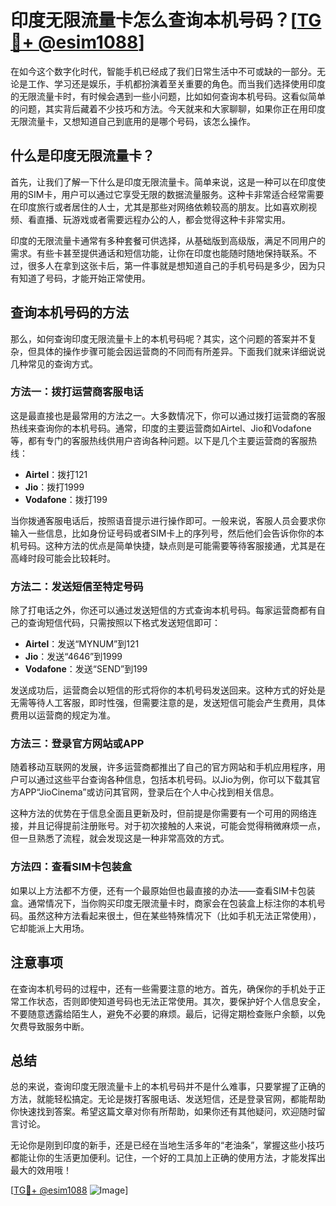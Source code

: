 # 印度无限流量卡怎么查询本机号码？[[TG💪+ @esim1088](https://t.me/s/esim1088)]

在如今这个数字化时代，智能手机已经成了我们日常生活中不可或缺的一部分。无论是工作、学习还是娱乐，手机都扮演着至关重要的角色。而当我们选择使用印度的无限流量卡时，有时候会遇到一些小问题，比如如何查询本机号码。这看似简单的问题，其实背后藏着不少技巧和方法。今天就来和大家聊聊，如果你正在用印度无限流量卡，又想知道自己到底用的是哪个号码，该怎么操作。

## 什么是印度无限流量卡？

首先，让我们了解一下什么是印度无限流量卡。简单来说，这是一种可以在印度使用的SIM卡，用户可以通过它享受无限的数据流量服务。这种卡非常适合经常需要在印度旅行或者居住的人士，尤其是那些对网络依赖较高的朋友。比如喜欢刷视频、看直播、玩游戏或者需要远程办公的人，都会觉得这种卡非常实用。

印度的无限流量卡通常有多种套餐可供选择，从基础版到高级版，满足不同用户的需求。有些卡甚至提供通话和短信功能，让你在印度也能随时随地保持联系。不过，很多人在拿到这张卡后，第一件事就是想知道自己的手机号码是多少，因为只有知道了号码，才能开始正常使用。

## 查询本机号码的方法

那么，如何查询印度无限流量卡上的本机号码呢？其实，这个问题的答案并不复杂，但具体的操作步骤可能会因运营商的不同而有所差异。下面我们就来详细说说几种常见的查询方式。

### 方法一：拨打运营商客服电话

这是最直接也是最常用的方法之一。大多数情况下，你可以通过拨打运营商的客服热线来查询你的本机号码。通常，印度的主要运营商如Airtel、Jio和Vodafone等，都有专门的客服热线供用户咨询各种问题。以下是几个主要运营商的客服热线：

- **Airtel**：拨打121
- **Jio**：拨打1999
- **Vodafone**：拨打199

当你拨通客服电话后，按照语音提示进行操作即可。一般来说，客服人员会要求你输入一些信息，比如身份证号码或者SIM卡上的序列号，然后他们会告诉你你的本机号码。这种方法的优点是简单快捷，缺点则是可能需要等待客服接通，尤其是在高峰时段可能会比较耗时。

### 方法二：发送短信至特定号码

除了打电话之外，你还可以通过发送短信的方式查询本机号码。每家运营商都有自己的查询短信代码，只需按照以下格式发送短信即可：

- **Airtel**：发送“MYNUM”到121
- **Jio**：发送“4646”到1999
- **Vodafone**：发送“SEND”到199

发送成功后，运营商会以短信的形式将你的本机号码发送回来。这种方式的好处是无需等待人工客服，即时性强，但需要注意的是，发送短信可能会产生费用，具体费用以运营商的规定为准。

### 方法三：登录官方网站或APP

随着移动互联网的发展，许多运营商都推出了自己的官方网站和手机应用程序，用户可以通过这些平台查询各种信息，包括本机号码。以Jio为例，你可以下载其官方APP“JioCinema”或访问其官网，登录后在个人中心找到相关信息。

这种方法的优势在于信息全面且更新及时，但前提是你需要有一个可用的网络连接，并且记得提前注册账号。对于初次接触的人来说，可能会觉得稍微麻烦一点，但一旦熟悉了流程，就会发现这是一种非常高效的方式。

### 方法四：查看SIM卡包装盒

如果以上方法都不方便，还有一个最原始但也最直接的办法——查看SIM卡包装盒。通常情况下，当你购买印度无限流量卡时，商家会在包装盒上标注你的本机号码。虽然这种方法看起来很土，但在某些特殊情况下（比如手机无法正常使用），它却能派上大用场。

## 注意事项

在查询本机号码的过程中，还有一些需要注意的地方。首先，确保你的手机处于正常工作状态，否则即使知道号码也无法正常使用。其次，要保护好个人信息安全，不要随意透露给陌生人，避免不必要的麻烦。最后，记得定期检查账户余额，以免欠费导致服务中断。

## 总结

总的来说，查询印度无限流量卡上的本机号码并不是什么难事，只要掌握了正确的方法，就能轻松搞定。无论是拨打客服电话、发送短信，还是登录官网，都能帮助你快速找到答案。希望这篇文章对你有所帮助，如果你还有其他疑问，欢迎随时留言讨论。

无论你是刚到印度的新手，还是已经在当地生活多年的“老油条”，掌握这些小技巧都能让你的生活更加便利。记住，一个好的工具加上正确的使用方法，才能发挥出最大的效用哦！

[[TG💪+ @esim1088](https://t.me/s/esim1088) ![Image](https://i.postimg.cc/4NQfJmqS/Snipaste-2025-05-13-00-14-12.png)]